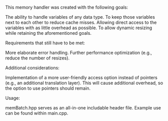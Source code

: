 This memory handler was created with the following goals:

The ability to handle variables of any data type.
To keep those variables next to each other to reduce cache misses.
Allowing direct access to the variables with as little overhead as possible.
To allow dynamic resizing while retaining the aforementioned goals.


Requirements that still have to be met:

More elaborate error handling.
Further performance optimization (e.g., reduce the number of resizes).


Additional considerations:

Implementation of a more user-friendly access option instead of pointers (e.g., an additional translation layer).
This will cause additional overhead, so the option to use pointers should remain.


Usage:

memBatch.hpp serves as an all-in-one includable header file.
Example use can be found within main.cpp.
